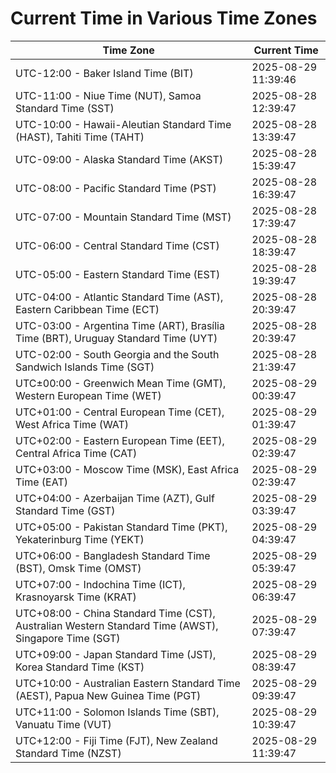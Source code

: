 # Current Time in Various Time Zones

| Time Zone | Current Time |
|-----------|--------------|
| UTC-12:00 - Baker Island Time (BIT) | 2025-08-29 11:39:46 |
| UTC-11:00 - Niue Time (NUT), Samoa Standard Time (SST) | 2025-08-28 12:39:47 |
| UTC-10:00 - Hawaii-Aleutian Standard Time (HAST), Tahiti Time (TAHT) | 2025-08-28 13:39:47 |
| UTC-09:00 - Alaska Standard Time (AKST) | 2025-08-28 15:39:47 |
| UTC-08:00 - Pacific Standard Time (PST) | 2025-08-28 16:39:47 |
| UTC-07:00 - Mountain Standard Time (MST) | 2025-08-28 17:39:47 |
| UTC-06:00 - Central Standard Time (CST) | 2025-08-28 18:39:47 |
| UTC-05:00 - Eastern Standard Time (EST) | 2025-08-28 19:39:47 |
| UTC-04:00 - Atlantic Standard Time (AST), Eastern Caribbean Time (ECT) | 2025-08-28 20:39:47 |
| UTC-03:00 - Argentina Time (ART), Brasília Time (BRT), Uruguay Standard Time (UYT) | 2025-08-28 20:39:47 |
| UTC-02:00 - South Georgia and the South Sandwich Islands Time (SGT) | 2025-08-28 21:39:47 |
| UTC±00:00 - Greenwich Mean Time (GMT), Western European Time (WET) | 2025-08-29 00:39:47 |
| UTC+01:00 - Central European Time (CET), West Africa Time (WAT) | 2025-08-29 01:39:47 |
| UTC+02:00 - Eastern European Time (EET), Central Africa Time (CAT) | 2025-08-29 02:39:47 |
| UTC+03:00 - Moscow Time (MSK), East Africa Time (EAT) | 2025-08-29 02:39:47 |
| UTC+04:00 - Azerbaijan Time (AZT), Gulf Standard Time (GST) | 2025-08-29 03:39:47 |
| UTC+05:00 - Pakistan Standard Time (PKT), Yekaterinburg Time (YEKT) | 2025-08-29 04:39:47 |
| UTC+06:00 - Bangladesh Standard Time (BST), Omsk Time (OMST) | 2025-08-29 05:39:47 |
| UTC+07:00 - Indochina Time (ICT), Krasnoyarsk Time (KRAT) | 2025-08-29 06:39:47 |
| UTC+08:00 - China Standard Time (CST), Australian Western Standard Time (AWST), Singapore Time (SGT) | 2025-08-29 07:39:47 |
| UTC+09:00 - Japan Standard Time (JST), Korea Standard Time (KST) | 2025-08-29 08:39:47 |
| UTC+10:00 - Australian Eastern Standard Time (AEST), Papua New Guinea Time (PGT) | 2025-08-29 09:39:47 |
| UTC+11:00 - Solomon Islands Time (SBT), Vanuatu Time (VUT) | 2025-08-29 10:39:47 |
| UTC+12:00 - Fiji Time (FJT), New Zealand Standard Time (NZST) | 2025-08-29 11:39:47 |
